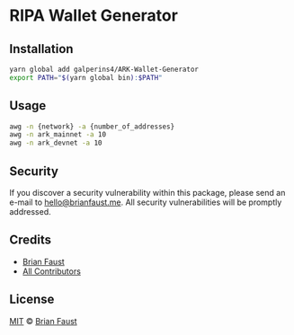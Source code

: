 # RIPA Wallet Generator

## Installation

```bash
yarn global add galperins4/ARK-Wallet-Generator
export PATH="$(yarn global bin):$PATH"
```

## Usage

```bash
awg -n {network} -a {number_of_addresses}
awg -n ark_mainnet -a 10
awg -n ark_devnet -a 10
```

## Security

If you discover a security vulnerability within this package, please send an e-mail to hello@brianfaust.me. All security vulnerabilities will be promptly addressed.

## Credits

- [Brian Faust](https://github.com/faustbrian)
- [All Contributors](../../contributors)

## License

[MIT](LICENSE) © [Brian Faust](https://brianfaust.me)
